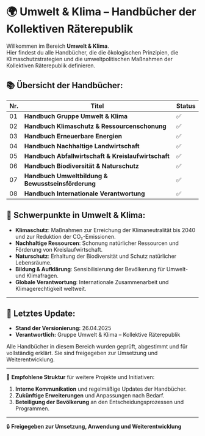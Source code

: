 # 🌍 Umwelt & Klima – Handbücher der Kollektiven Räterepublik

Willkommen im Bereich **Umwelt & Klima**.  
Hier findest du alle Handbücher, die die ökologischen Prinzipien, die Klimaschutzstrategien und die umweltpolitischen Maßnahmen der Kollektiven Räterepublik definieren.

## 📚 Übersicht der Handbücher:

| Nr. | Titel | Status |
| --- | ----- | ------ |
| 01 | **Handbuch Gruppe Umwelt & Klima** | ✅ |
| 02 | **Handbuch Klimaschutz & Ressourcenschonung** | ✅ |
| 03 | **Handbuch Erneuerbare Energien** | ✅ |
| 04 | **Handbuch Nachhaltige Landwirtschaft** | ✅ |
| 05 | **Handbuch Abfallwirtschaft & Kreislaufwirtschaft** | ✅ |
| 06 | **Handbuch Biodiversität & Naturschutz** | ✅ |
| 07 | **Handbuch Umweltbildung & Bewusstseinsförderung** | ✅ |
| 08 | **Handbuch Internationale Verantwortung** | ✅ |

## 🌱 Schwerpunkte in Umwelt & Klima:

- **Klimaschutz**: Maßnahmen zur Erreichung der Klimaneutralität bis 2040 und zur Reduktion der CO₂-Emissionen.
- **Nachhaltige Ressourcen**: Schonung natürlicher Ressourcen und Förderung von Kreislaufwirtschaft.
- **Naturschutz**: Erhaltung der Biodiversität und Schutz natürlicher Lebensräume.
- **Bildung & Aufklärung**: Sensibilisierung der Bevölkerung für Umwelt- und Klimafragen.
- **Globale Verantwortung**: Internationale Zusammenarbeit und Klimagerechtigkeit weltweit.

---

## 📅 Letztes Update:

- **Stand der Versionierung:** 26.04.2025
- **Verantwortlich:** Gruppe Umwelt & Klima – Kollektive Räterepublik

Alle Handbücher in diesem Bereich wurden geprüft, abgestimmt und für vollständig erklärt. Sie sind freigegeben zur Umsetzung und Weiterentwicklung.

---

📄 **Empfohlene Struktur** für weitere Projekte und Initiativen:

1. **Interne Kommunikation** und regelmäßige Updates der Handbücher.
2. **Zukünftige Erweiterungen** und Anpassungen nach Bedarf.
3. **Beteiligung der Bevölkerung** an den Entscheidungsprozessen und Programmen.

---

🔒 **Freigegeben zur Umsetzung, Anwendung und Weiterentwicklung**
